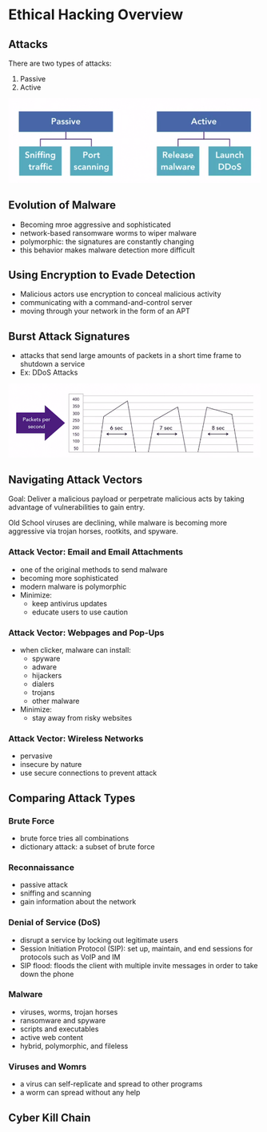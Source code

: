 # Ethical Hacking Overview

## Attacks

There are two types of attacks:
1. Passive
2. Active

![](Pasted%20image%2020210602203100.png)

## Evolution of Malware

- Becoming mroe aggressive and sophisticated
- network-based ransomware worms to wiper malware
- polymorphic: the signatures are constantly changing
- this behavior makes malware detection more difficult

## Using Encryption to Evade Detection

- Malicious actors use encryption to conceal malicious activity
- communicating with a command-and-control server
- moving through your network in the form of an APT

## Burst Attack Signatures

- attacks that send large amounts of packets in a short time frame to shutdown a service
- Ex: DDoS Attacks

![](Pasted%20image%2020210602203836.png)

## Navigating Attack Vectors

Goal: Deliver a malicious payload or perpetrate malicious acts by taking advantage of vulnerabilities to gain entry.

Old School viruses are declining, while malware is becoming more aggressive via trojan horses, rootkits, and spyware.

### Attack Vector: Email and Email Attachments 

- one of the original methods to send malware
- becoming more sophisticated
- modern malware is polymorphic
- Minimize:
	- keep antivirus updates
	- educate users to use caution

### Attack Vector: Webpages and Pop-Ups

- when clicker, malware can install: 
	- spyware
	- adware
	- hijackers
	- dialers
	- trojans
	- other malware
- Minimize:
	- stay away from risky websites

### Attack Vector: Wireless Networks

- pervasive
- insecure by nature
- use secure connections to prevent attack

## Comparing Attack Types

### Brute Force

- brute force tries all combinations
- dictionary attack: a subset of brute force

### Reconnaissance

- passive attack
- sniffing and scanning
- gain information about the network

### Denial of Service (DoS)

- disrupt a service by locking out legitimate users
- Session Initiation Protocol (SIP): set up, maintain, and end sessions for protocols such as VoIP and IM
- SIP flood: floods the client with multiple invite messages in order to take down the phone

### Malware

- viruses, worms, trojan horses
- ransomware and spyware
- scripts and executables
- active web content
- hybrid, polymorphic, and fileless

### Viruses and Womrs

- a virus can self-replicate and spread to other programs
- a worm can spread without any help

## Cyber Kill Chain

